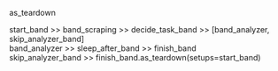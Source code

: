 as_teardown

start_band >> band_scraping >> decide_task_band >> [band_analyzer, skip_analyzer_band]  
band_analyzer >> sleep_after_band >> finish_band  
skip_analyzer_band >> finish_band.as_teardown(setups=start_band)